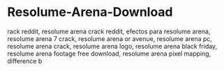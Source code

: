 # Resolume-Arena-Download
rack reddit, resolume arena crack reddit, efectos para resolume arena, resolume arena 7 crack, resolume arena or avenue, resolume arena pc, resolume arena crack, resolume arena logo, resolume arena black friday, resolume arena footage free download, resolume arena pixel mapping, difference b
